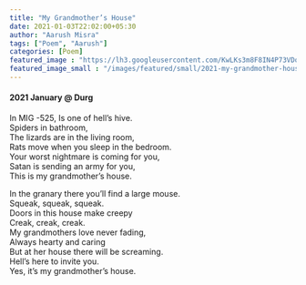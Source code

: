 ```yaml
---
title: "My Grandmother’s House"
date: 2021-01-03T22:02:00+05:30
author: "Aarush Misra"
tags: ["Poem", "Aarush"]
categories: [Poem]
featured_image : "https://lh3.googleusercontent.com/KwLKs3m8F8IN4P73VDqzilrqKyh0D8b9LU0UUEmkJneY3k4hpyNwGCaHr4_jP9XGXTTu7aFi-lEAj1rqsoQDRXLWAAFeKWW4ZbzZWi2f9Yc6acdu3EkqXmTBFDvEyXlSQ3vXzU2MNlI"
featured_image_small : "/images/featured/small/2021-my-grandmother-house.jpg"
---
```

#### 2021 January  @ Durg ####

In MIG -525, 
Is one of hell’s hive.   
Spiders in bathroom,  
The lizards are in the living room,   
Rats move when you sleep in the bedroom.   
Your worst nightmare is coming for you,  
Satan is sending an army for you,  
This is my grandmother’s house.  

In the granary there you’ll find a large mouse.   
Squeak, squeak, squeak.  
Doors in this house make creepy   
Creak, creak, creak.  
My grandmothers love never fading,   
Always hearty and caring  
But at her house there will be screaming.   
Hell’s here to invite you.  
Yes, it’s my grandmother’s house.     
  
